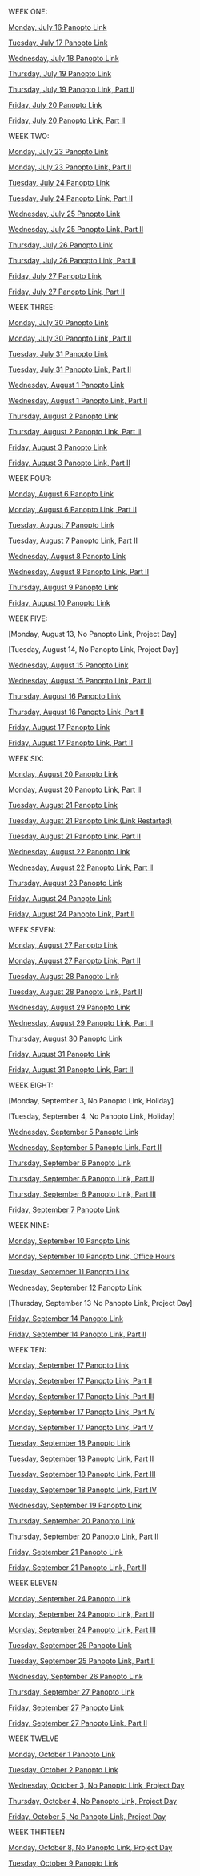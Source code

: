 
WEEK ONE:

[Monday, July 16 Panopto Link](https://codingbootcamp.hosted.panopto.com/Panopto/Pages/Viewer.aspx?id=f5ada266-a8a7-4bf4-b2ad-a91f00f71ed1)

[Tuesday, July 17 Panopto Link](https://codingbootcamp.hosted.panopto.com/Panopto/Pages/Viewer.aspx?id=01e5685a-be87-4f92-9680-a92000f6d9eb)

[Wednesday, July 18 Panopto Link](https://codingbootcamp.hosted.panopto.com/Panopto/Pages/Viewer.aspx?id=28fa7674-d11a-4a31-98c2-a92100f630a0)

[Thursday, July 19 Panopto Link](https://codingbootcamp.hosted.panopto.com/Panopto/Pages/Viewer.aspx?id=a0032faf-17a8-4a61-a3f0-a92200f5c854)

[Thursday, July 19 Panopto Link, Part II](https://codingbootcamp.hosted.panopto.com/Panopto/Pages/Viewer.aspx?id=04f171f4-4b2d-45be-b5af-a9220123869f)

[Friday, July 20 Panopto Link](https://codingbootcamp.hosted.panopto.com/Panopto/Pages/Viewer.aspx?id=ce7623f3-4dc0-4343-9dca-a92300f5fb42)

[Friday, July 20 Panopto Link, Part II](https://codingbootcamp.hosted.panopto.com/Panopto/Pages/Viewer.aspx?id=fac9461c-4e05-4ace-8368-a9230123391c)

WEEK TWO:

[Monday, July 23 Panopto Link](https://codingbootcamp.hosted.panopto.com/Panopto/Pages/Viewer.aspx?id=29f87d91-1dc7-41b3-97b2-a92600f5ba37)

[Monday, July 23 Panopto Link, Part II](https://codingbootcamp.hosted.panopto.com/Panopto/Pages/Viewer.aspx?id=8eabc3ae-c8e7-4610-838e-a92601236fd2)

[Tuesday, July 24 Panopto Link](https://codingbootcamp.hosted.panopto.com/Panopto/Pages/Viewer.aspx?id=b7823291-61d2-4fea-a45c-a92700f611bd)

[Tuesday, July 24 Panopto Link, Part II](https://codingbootcamp.hosted.panopto.com/Panopto/Pages/Viewer.aspx?id=d5124aeb-f505-444f-bb7d-a92701232a8e)

[Wednesday, July 25 Panopto Link](https://codingbootcamp.hosted.panopto.com/Panopto/Pages/Viewer.aspx?id=87b15c8a-a684-4c30-ad78-a92800f5b61b)

[Wednesday, July 25 Panopto Link, Part II](https://codingbootcamp.hosted.panopto.com/Panopto/Pages/Viewer.aspx?id=4d097811-b43f-41fd-8043-a92801245432)

[Thursday, July 26 Panopto Link](https://codingbootcamp.hosted.panopto.com/Panopto/Pages/Viewer.aspx?id=a344903c-c9bb-493d-b10a-a92900f5e7d5)

[Thursday, July 26 Panopto Link, Part II](https://codingbootcamp.hosted.panopto.com/Panopto/Pages/Viewer.aspx?id=f38963bf-5d92-4db8-8168-a92901241574)

[Friday, July 27 Panopto Link](https://codingbootcamp.hosted.panopto.com/Panopto/Pages/Viewer.aspx?id=4b63b1bb-3d4b-4836-8c84-a92a00f685ae)

[Friday, July 27 Panopto Link, Part II](https://codingbootcamp.hosted.panopto.com/Panopto/Pages/Viewer.aspx?id=e79bc866-dd60-424f-a963-a92a012421e2)

WEEK THREE:

[Monday, July 30 Panopto Link](https://codingbootcamp.hosted.panopto.com/Panopto/Pages/Viewer.aspx?id=0ab86040-a249-4642-8289-a92d00f59fc9)

[Monday, July 30 Panopto Link, Part II](https://codingbootcamp.hosted.panopto.com/Panopto/Pages/Viewer.aspx?id=9f35859c-b17a-420b-a80e-a92d0127543a)

[Tuesday, July 31 Panopto Link](https://codingbootcamp.hosted.panopto.com/Panopto/Pages/Viewer.aspx?id=afc3c440-d30b-4ac1-8d24-a92e00f6f57c)

[Tuesday, July 31 Panopto Link, Part II](https://codingbootcamp.hosted.panopto.com/Panopto/Pages/Viewer.aspx?id=623a6f3f-116e-463d-b3f8-a92e012532a2)

[Wednesday, August 1 Panopto Link](https://codingbootcamp.hosted.panopto.com/Panopto/Pages/Viewer.aspx?id=56840081-2556-4759-a1c3-a92f00f65ac8)

[Wednesday, August 1 Panopto Link, Part II](https://codingbootcamp.hosted.panopto.com/Panopto/Pages/Viewer.aspx?id=e6874991-6cd7-4f77-b0a2-a92f012450a3)

[Thursday, August 2 Panopto Link](https://codingbootcamp.hosted.panopto.com/Panopto/Pages/Viewer.aspx?id=b9d64c9e-aea1-4b70-8447-a93000f5c456)

[Thursday, August 2 Panopto Link, Part II](https://codingbootcamp.hosted.panopto.com/Panopto/Pages/Viewer.aspx?id=67584a38-e02d-43a9-b651-a930012463a4)

[Friday, August 3 Panopto Link](https://codingbootcamp.hosted.panopto.com/Panopto/Pages/Viewer.aspx?id=b0de340a-0cbd-4e9b-9fec-a93100f76c1a)

[Friday, August 3 Panopto Link, Part II](https://codingbootcamp.hosted.panopto.com/Panopto/Pages/Viewer.aspx?id=c6673b29-b638-4b9b-8a62-a93101242e55)

WEEK FOUR:

[Monday, August 6 Panopto Link](https://codingbootcamp.hosted.panopto.com/Panopto/Pages/Viewer.aspx?id=467f3f94-cb6b-4db4-9efa-a93400f6f85c)

[Monday, August 6 Panopto Link, Part II](https://codingbootcamp.hosted.panopto.com/Panopto/Pages/Viewer.aspx?id=315c0078-5346-4c7f-8173-a93401246064)

[Tuesday, August 7 Panopto Link](https://codingbootcamp.hosted.panopto.com/Panopto/Pages/Viewer.aspx?id=4608aa4d-7ad0-4832-b8b0-a93500f721a6)

[Tuesday, August 7 Panopto Link, Part II](https://codingbootcamp.hosted.panopto.com/Panopto/Pages/Viewer.aspx?id=e4ce36e0-22b9-49ab-9094-a93501244b9c)

[Wednesday, August 8 Panopto Link](https://codingbootcamp.hosted.panopto.com/Panopto/Pages/Viewer.aspx?id=fbaf0bcf-6e71-4b3e-8de2-a93600f712b2)

[Wednesday, August 8 Panopto Link, Part II](https://codingbootcamp.hosted.panopto.com/Panopto/Pages/Viewer.aspx?id=88bb2f9f-2fab-4ecb-9556-a93601244d23)

[Thursday, August 9 Panopto Link](https://codingbootcamp.hosted.panopto.com/Panopto/Pages/Viewer.aspx?id=c4812267-d15d-4831-a400-a93700f7255b)

[Friday, August 10 Panopto Link](https://codingbootcamp.hosted.panopto.com/Panopto/Pages/Viewer.aspx?id=5c1cc5e8-64a2-444d-a31b-a93800f6c6a5)

WEEK FIVE:

[Monday, August 13, No Panopto Link, Project Day]

[Tuesday, August 14, No Panopto Link, Project Day]

[Wednesday, August 15 Panopto Link](https://codingbootcamp.hosted.panopto.com/Panopto/Pages/Viewer.aspx?id=5bdb9d85-b088-4c80-94d8-a93d00f573f7)

[Wednesday, August 15 Panopto Link, Part II](https://codingbootcamp.hosted.panopto.com/Panopto/Pages/Viewer.aspx?id=eef0f596-a3e3-4266-b103-a93d0128d68a)

[Thursday, August 16 Panopto Link](https://codingbootcamp.hosted.panopto.com/Panopto/Pages/Viewer.aspx?id=ec23efdf-17ca-4163-b24e-a93e00f71245)

[Thursday, August 16 Panopto Link, Part II](https://codingbootcamp.hosted.panopto.com/Panopto/Pages/Viewer.aspx?id=753c443b-41e5-44da-9bd5-a93e012479c6)

[Friday, August 17 Panopto Link](https://codingbootcamp.hosted.panopto.com/Panopto/Pages/Viewer.aspx?id=8acee667-248d-41a8-a7f9-a93f00f69076)

[Friday, August 17 Panopto Link, Part II](https://codingbootcamp.hosted.panopto.com/Panopto/Pages/Viewer.aspx?id=2a7a14fd-bfa8-44a8-9065-a93f012480b8)

WEEK SIX:

[Monday, August 20 Panopto Link](https://codingbootcamp.hosted.panopto.com/Panopto/Pages/Viewer.aspx?id=5b804605-c0a9-4b07-bdf8-a94200f7574a)

[Monday, August 20 Panopto Link, Part II](https://codingbootcamp.hosted.panopto.com/Panopto/Pages/Viewer.aspx?id=8fd9ec40-9236-49b0-ba9b-a9420124541b)

[Tuesday, August 21 Panopto Link](https://codingbootcamp.hosted.panopto.com/Panopto/Pages/Viewer.aspx?id=4b40413c-f901-4bf8-b2c3-a94300f68a43)

[Tuesday, August 21 Panopto Link (Link Restarted)](https://codingbootcamp.hosted.panopto.com/Panopto/Pages/Viewer.aspx?id=15829b37-3f12-48a1-b894-a94300fc24ec)

[Tuesday, August 21 Panopto Link, Part II](https://codingbootcamp.hosted.panopto.com/Panopto/Pages/Viewer.aspx?id=fdb21ebb-428c-44c9-b876-a9430124cd65)

[Wednesday, August 22 Panopto Link](https://codingbootcamp.hosted.panopto.com/Panopto/Pages/Viewer.aspx?id=ad7273c9-2487-4e3b-80e4-a94400f6c0aa)

[Wednesday, August 22 Panopto Link, Part II](https://codingbootcamp.hosted.panopto.com/Panopto/Pages/Viewer.aspx?id=7d50ff3c-ee6f-4fdc-a7fb-a94401242ae4)

[Thursday, August 23 Panopto Link](https://codingbootcamp.hosted.panopto.com/Panopto/Pages/Viewer.aspx?id=aa4ea5c5-4b1a-469b-928c-a94500f6de36)

[Friday, August 24 Panopto Link](https://codingbootcamp.hosted.panopto.com/Panopto/Pages/Viewer.aspx?id=1eea6e5f-4083-4884-b2cf-a94600f677f9)

[Friday, August 24 Panopto Link, Part II](https://codingbootcamp.hosted.panopto.com/Panopto/Pages/Viewer.aspx?id=c0a279e3-4bda-42c9-a890-a94601245937)

WEEK SEVEN:

[Monday, August 27 Panopto Link](https://codingbootcamp.hosted.panopto.com/Panopto/Pages/Viewer.aspx?id=a5263ad5-7239-4cf3-a4a5-a94900f6b7d8)

[Monday, August 27 Panopto Link, Part II](https://codingbootcamp.hosted.panopto.com/Panopto/Pages/Viewer.aspx?id=87e25a38-875f-4f23-a513-a949012544ae)

[Tuesday, August 28 Panopto Link](https://codingbootcamp.hosted.panopto.com/Panopto/Pages/Viewer.aspx?id=846d34c7-defd-47b0-8b53-a94a00f74da3)

[Tuesday, August 28 Panopto Link, Part II](https://codingbootcamp.hosted.panopto.com/Panopto/Pages/Viewer.aspx?id=b99763e9-2aea-425d-8778-a94a0124b6e5)

[Wednesday, August 29 Panopto Link](https://codingbootcamp.hosted.panopto.com/Panopto/Pages/Viewer.aspx?id=33de1b59-23dd-4071-968f-a94b00f6b811)

[Wednesday, August 29 Panopto Link, Part II](https://codingbootcamp.hosted.panopto.com/Panopto/Pages/Viewer.aspx?id=b6bc0cd8-616b-4e7b-8ad0-a94b0123ec19)

[Thursday, August 30 Panopto Link](https://codingbootcamp.hosted.panopto.com/Panopto/Pages/Viewer.aspx?id=09180a7f-a9d1-47bd-a336-a94c00f6f650)

[Friday, August 31 Panopto Link](https://codingbootcamp.hosted.panopto.com/Panopto/Pages/Viewer.aspx?id=dacb734a-9faa-4ffc-91bd-a94d00f6f3e5)

[Friday, August 31 Panopto Link, Part II](https://codingbootcamp.hosted.panopto.com/Panopto/Pages/Viewer.aspx?id=bc187dcb-6323-4c0c-a299-a94d0125c7ac)

WEEK EIGHT:

[Monday, September 3, No Panopto Link, Holiday]

[Tuesday, September 4, No Panopto Link, Holiday]

[Wednesday, September 5 Panopto Link](https://codingbootcamp.hosted.panopto.com/Panopto/Pages/Viewer.aspx?id=64925f85-c70b-483a-8c4d-a95200f67bcc)

[Wednesday, September 5 Panopto Link, Part II](https://codingbootcamp.hosted.panopto.com/Panopto/Pages/Viewer.aspx?id=045e1d96-4807-4e6f-8063-a95201244d01)

[Thursday, September 6 Panopto Link](https://codingbootcamp.hosted.panopto.com/Panopto/Pages/Viewer.aspx?id=cb1e0c05-b491-4760-a156-a95300f54930)

[Thursday, September 6 Panopto Link, Part II](https://codingbootcamp.hosted.panopto.com/Panopto/Pages/Viewer.aspx?id=a17f0c29-5be9-43ff-bf65-a9530124833c)

[Thursday, September 6 Panopto Link, Part III](https://codingbootcamp.hosted.panopto.com/Panopto/Pages/Viewer.aspx?id=248dd359-eeaa-4680-9db1-a953013c53b4)

[Friday, September 7 Panopto Link](https://codingbootcamp.hosted.panopto.com/Panopto/Pages/Viewer.aspx?id=d11ff13d-9cb2-49e8-a66a-a95400f60311)

WEEK NINE:

[Monday, September 10 Panopto Link](https://codingbootcamp.hosted.panopto.com/Panopto/Pages/Viewer.aspx?id=de83f86c-31f4-4e11-8a97-a95700f6bc9f)

[Monday, September 10 Panopto Link, Office Hours](https://codingbootcamp.hosted.panopto.com/Panopto/Pages/Viewer.aspx?id=7ff10eb3-25ec-4fbc-b9a8-a9570140e87b)

[Tuesday, September 11 Panopto Link](https://codingbootcamp.hosted.panopto.com/Panopto/Pages/Viewer.aspx?id=87082fc1-0510-4102-a1fe-a95800f536fd)

[Wednesday, September 12 Panopto Link](https://codingbootcamp.hosted.panopto.com/Panopto/Pages/Viewer.aspx?id=51d189f3-4189-4586-bcf2-a95900f64120)

[Thursday, September 13 No Panopto Link, Project Day]

[Friday, September 14 Panopto Link](https://codingbootcamp.hosted.panopto.com/Panopto/Pages/Viewer.aspx?id=dde93266-0c37-494f-b542-a95b00f73028)

[Friday, September 14 Panopto Link, Part II](https://codingbootcamp.hosted.panopto.com/Panopto/Pages/Viewer.aspx?id=946ab230-a5a4-4952-af0d-a95b01242b01)

WEEK TEN:

[Monday, September 17 Panopto Link](https://codingbootcamp.hosted.panopto.com/Panopto/Pages/Viewer.aspx?id=4b9fd5f4-2d6e-49e5-8fa0-a95e00f5fe12)

[Monday, September 17 Panopto Link, Part II](https://codingbootcamp.hosted.panopto.com/Panopto/Pages/Viewer.aspx?id=b16ab10b-0eb3-4ee6-be4f-a95e01036bab)

[Monday, September 17 Panopto Link, Part III](https://codingbootcamp.hosted.panopto.com/Panopto/Pages/Viewer.aspx?id=6d9e334c-517e-4277-9fe9-a95e0104209e)

[Monday, September 17 Panopto Link, Part IV](https://codingbootcamp.hosted.panopto.com/Panopto/Pages/Viewer.aspx?id=6a9b88f4-ed9d-4618-bfe6-a95e0107ece6)

[Monday, September 17 Panopto Link, Part V](https://codingbootcamp.hosted.panopto.com/Panopto/Pages/Viewer.aspx?id=ab46a801-f303-4306-a2d3-a95e013e8cb1)

[Tuesday, September 18 Panopto Link](https://codingbootcamp.hosted.panopto.com/Panopto/Pages/Viewer.aspx?id=583278ba-578d-4850-ae8b-a95f00f64cb0)

[Tuesday, September 18 Panopto Link, Part II](https://codingbootcamp.hosted.panopto.com/Panopto/Pages/Viewer.aspx?id=ce35c7d4-0f99-46bf-967f-a95f010617ff)

[Tuesday, September 18 Panopto Link, Part III](https://codingbootcamp.hosted.panopto.com/Panopto/Pages/Viewer.aspx?id=919ae3c9-28d1-4ef8-afff-a95f0123c0af)

[Tuesday, September 18 Panopto Link, Part IV](https://codingbootcamp.hosted.panopto.com/Panopto/Pages/Viewer.aspx?id=81fb8f8b-0656-448b-8035-a95f01416965)

[Wednesday, September 19 Panopto Link](https://codingbootcamp.hosted.panopto.com/Panopto/Pages/Viewer.aspx?id=51fc0fdd-4a3f-4d8a-a8f8-a96000f98c7f)

[Thursday, September 20 Panopto Link](https://codingbootcamp.hosted.panopto.com/Panopto/Pages/Viewer.aspx?id=6f62fd73-1273-4dcd-8cb0-a96100f68f49)

[Thursday, September 20 Panopto Link, Part II](https://codingbootcamp.hosted.panopto.com/Panopto/Pages/Viewer.aspx?id=4b287e8e-a792-459e-b51b-a9610124c8c5)

[Friday, September 21 Panopto Link](https://codingbootcamp.hosted.panopto.com/Panopto/Pages/Viewer.aspx?id=a21367e4-6a37-4c38-a116-a96200f6b1c7)

[Friday, September 21 Panopto Link, Part II](https://codingbootcamp.hosted.panopto.com/Panopto/Pages/Viewer.aspx?id=b870538b-e9e3-4b67-87ae-a96201249026)

WEEK ELEVEN:

[Monday, September 24 Panopto Link](https://codingbootcamp.hosted.panopto.com/Panopto/Pages/Viewer.aspx?id=1b2c7078-1dcc-45cc-9088-a96500f6ac04)

[Monday, September 24 Panopto Link, Part II](https://codingbootcamp.hosted.panopto.com/Panopto/Pages/Viewer.aspx?id=65ce8b8a-fad3-4b3e-8983-a965012444f1)

[Monday, September 24 Panopto Link, Part III](https://codingbootcamp.hosted.panopto.com/Panopto/Pages/Viewer.aspx?id=246f639e-79dd-40ae-8b0f-a96501414e8b)

[Tuesday, September 25 Panopto Link](https://codingbootcamp.hosted.panopto.com/Panopto/Pages/Viewer.aspx?id=09df7ba4-00e6-4c4f-a604-a96600f77e0f)

[Tuesday, September 25 Panopto Link, Part II](https://codingbootcamp.hosted.panopto.com/Panopto/Pages/Viewer.aspx?id=afcd9082-3af2-4fed-9392-a966010b36b5)

[Wednesday, September 26 Panopto Link](https://codingbootcamp.hosted.panopto.com/Panopto/Pages/Viewer.aspx?id=d164e9b6-b4b3-4117-94d3-a96700f69d83)

[Thursday, September 27 Panopto Link](https://codingbootcamp.hosted.panopto.com/Panopto/Pages/Viewer.aspx?id=2387197c-271d-498a-9fcc-a96800f56ac6)

[Friday, September 27 Panopto Link](https://codingbootcamp.hosted.panopto.com/Panopto/Pages/Viewer.aspx?id=7c6c7fb1-c292-4657-888f-a96900f6e8ab)

[Friday, September 27 Panopto Link, Part II](https://codingbootcamp.hosted.panopto.com/Panopto/Pages/Viewer.aspx?id=857dbd4b-c6fd-45f2-96b2-a9690124cad2)

WEEK TWELVE

[Monday, October 1 Panopto Link](https://codingbootcamp.hosted.panopto.com/Panopto/Pages/Viewer.aspx?id=b59f9af6-5f2d-4327-9a95-a96c00f653fc)

[Tuesday, October 2 Panopto Link](https://codingbootcamp.hosted.panopto.com/Panopto/Pages/Viewer.aspx?id=649838e0-a059-4bc6-9e11-a96d00f7772f)

[Wednesday, October 3, No Panopto Link, Project Day]()

[Thursday, October 4, No Panopto Link, Project Day]()

[Friday, October 5, No Panopto Link, Project Day]()

WEEK THIRTEEN

[Monday, October 8, No Panopto Link, Project Day]()

[Tuesday, October 9 Panopto Link](https://codingbootcamp.hosted.panopto.com/Panopto/Pages/Viewer.aspx?id=2f1df913-4b88-439b-ab0b-a97400f814b5)
